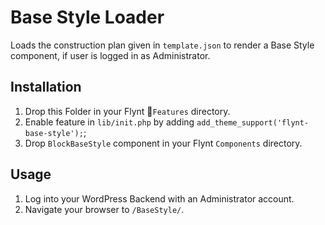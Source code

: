 # Base Style Loader

Loads the construction plan given in `template.json` to render a Base Style component, if user is logged in as Administrator.


## Installation

1. Drop this Folder in your Flynt `Features` directory.
2. Enable feature in `lib/init.php` by adding `add_theme_support('flynt-base-style');`;
3. Drop `BlockBaseStyle` component in your Flynt `Components` directory.


## Usage

1. Log into your WordPress Backend with an Administrator account.
2. Navigate your browser to `/BaseStyle/`.

